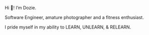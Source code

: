 Hi 👋! I’m Dozie.

Software Engineer, amature photographer and a fitness enthusiast.

I pride myself in my ability to LEARN, UNLEARN, & RELEARN.
